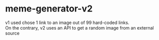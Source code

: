 # meme-generator-v2

v1 used chose 1 link to an image out of 99 hard-coded links. <br />
On the contrary, v2 uses an API to get a random image from an external source
